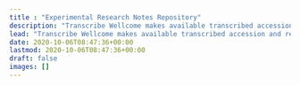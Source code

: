 ```yaml
---
title : "Experimental Research Notes Repository"
description: "Transcribe Wellcome makes available transcribed accession and registration records for the collections of the former Wellcome Historical Medical Museum [WHMM], and of Wellcome Historical Medical Library [WHML]."
lead: "Transcribe Wellcome makes available transcribed accession and registration records for the collections of the former Wellcome Historical Medical Museum [WHMM], and of Wellcome Historical Medical Library [WHML]."
date: 2020-10-06T08:47:36+00:00
lastmod: 2020-10-06T08:47:36+00:00
draft: false
images: []
---
```

